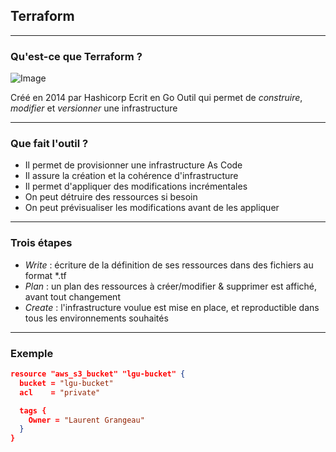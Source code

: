 ## Terraform

----

### Qu'est-ce que Terraform ?

![Image](https://i.pinimg.com/originals/f4/54/15/f45415270449af33c39dcb1e8af5a62a.png)

Créé en 2014 par Hashicorp
Ecrit en Go
Outil qui permet de *construire*, *modifier* et *versionner* une infrastructure

----

### Que fait l'outil ?

- Il permet de provisionner une infrastructure As Code
- Il assure la création et la cohérence d'infrastructure
- Il permet d'appliquer des modifications incrémentales
- On peut détruire des ressources si besoin
- On peut prévisualiser les modifications avant de les appliquer

----

### Trois étapes

- *Write* : écriture de la définition de ses ressources dans des fichiers au format *.tf
- *Plan* : un plan des ressources à créer/modifier & supprimer est affiché, avant tout changement
- *Create* : l'infrastructure voulue est mise en place, et reproductible dans tous les environnements souhaités

----

### Exemple

```json
resource "aws_s3_bucket" "lgu-bucket" {
  bucket = "lgu-bucket"
  acl    = "private"

  tags {
    Owner = "Laurent Grangeau"
  }
}
```
